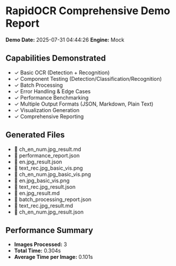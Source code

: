# RapidOCR Comprehensive Demo Report

**Demo Date:** 2025-07-31 04:44:26
**Engine:** Mock

## Capabilities Demonstrated

- ✓ Basic OCR (Detection + Recognition)
- ✓ Component Testing (Detection/Classification/Recognition)
- ✓ Batch Processing
- ✓ Error Handling & Edge Cases
- ✓ Performance Benchmarking
- ✓ Multiple Output Formats (JSON, Markdown, Plain Text)
- ✓ Visualization Generation
- ✓ Comprehensive Reporting

## Generated Files

- 📄 ch_en_num.jpg_result.md
- 📄 performance_report.json
- 📄 en.jpg_result.json
- 📄 text_rec.jpg_basic_vis.png
- 📄 ch_en_num.jpg_basic_vis.png
- 📄 en.jpg_basic_vis.png
- 📄 text_rec.jpg_result.json
- 📄 en.jpg_result.md
- 📄 batch_processing_report.json
- 📄 text_rec.jpg_result.md
- 📄 ch_en_num.jpg_result.json

## Performance Summary

- **Images Processed:** 3
- **Total Time:** 0.304s
- **Average Time per Image:** 0.101s
